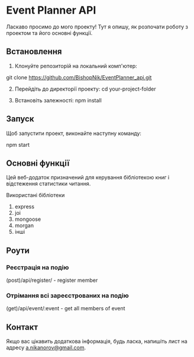 <!-- @format -->

# Event Planner API

Ласкаво просимо до мого проекту! Тут я опишу, як розпочати роботу з проектом та його основні функції.

## Встановлення

1. Клонуйте репозиторій на локальний комп'ютер:

git clone https://github.com/BishopNik/EventPlanner_api.git

2. Перейдіть до директорії проекту:
   cd your-project-folder

3. Встановіть залежності:
   npm install

## Запуск

Щоб запустити проект, виконайте наступну команду:

npm start

## Основні функції

Цей веб-додаток призначений для керування бібліотекою книг і відстеження статистики читання.

Використані бібліотеки

1. express
2. joi
3. mongoose
4. morgan
5. інші

## Роути

### Реєстрація на подію

(post)/api/register/ - register member

### Отрімання всі зареєстрованих на подію

(get)/api/event/:event - get all members of event

## Контакт

Якщо вас цікавить додаткова інформація, будь ласка, напишіть лист на адресу a.nikanorov@gmail.com.
